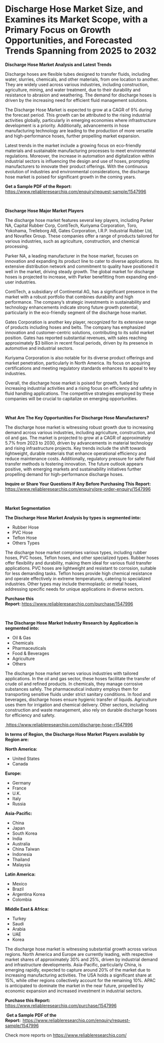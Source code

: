 <p><h1>Discharge Hose Market Size, and Examines its Market Scope, with a Primary Focus on Growth Opportunities, and Forecasted Trends Spanning from 2025 to 2032</h1></p><p><strong>Discharge Hose Market Analysis and Latest Trends</strong></p>
<p><p>Discharge hoses are flexible tubes designed to transfer fluids, including water, slurries, chemicals, and other materials, from one location to another. They are widely used across various industries, including construction, agriculture, mining, and water treatment, due to their durability and resistance to abrasion and weathering. The demand for discharge hoses is driven by the increasing need for efficient fluid management solutions.</p><p>The Discharge Hose Market is expected to grow at a CAGR of 9% during the forecast period. This growth can be attributed to the rising industrial activities globally, particularly in emerging economies where infrastructure development is a priority. Additionally, advancements in hose manufacturing technology are leading to the production of more versatile and high-performance hoses, further propelling market expansion.</p><p>Latest trends in the market include a growing focus on eco-friendly materials and sustainable manufacturing processes to meet environmental regulations. Moreover, the increase in automation and digitalization within industrial sectors is influencing the design and use of hoses, prompting manufacturers to innovate their product offerings. With the continuous evolution of industries and environmental considerations, the discharge hose market is poised for significant growth in the coming years.</p></p>
<p><strong>Get a Sample PDF of the Report:&nbsp;</strong> <a href="https://www.reliableresearchiq.com/enquiry/request-sample/1547996?utm_campaign=2739&utm_medium=2&utm_source=Github&utm_content=ia&utm_term=05042025&utm_id=discharge-hose">https://www.reliableresearchiq.com/enquiry/request-sample/1547996</a></p>
<p>&nbsp;</p>
<p><strong>Discharge Hose Major Market Players</strong></p>
<p><p>The discharge hose market features several key players, including Parker NA, Capital Rubber Corp, ContiTech, Kuriyama Corporation, Toro, Yokohama, Trelleborg AB, Gates Corporation, I.R.P. Industrial Rubber Ltd, and Novaflex Group. These companies offer a range of products tailored for various industries, such as agriculture, construction, and chemical processing.</p><p>Parker NA, a leading manufacturer in the hose market, focuses on innovation and expanding its product line to cater to diverse applications. Its extensive distribution network and commitment to quality have positioned it well in the market, driving steady growth. The global market for discharge hoses is projected to increase, with Parker benefitting from expanding end-user industries.</p><p>ContiTech, a subsidiary of Continental AG, has a significant presence in the market with a robust portfolio that combines durability and high performance. The company’s strategic investments in sustainability and technology enhancements indicate strong future growth potential, particularly in the eco-friendly segment of the discharge hose market.</p><p>Gates Corporation is another key player, recognized for its extensive range of products including hoses and belts. The company has emphasized innovation and customer-centric solutions, contributing to its solid market position. Gates has reported substantial revenues, with sales reaching approximately $3 billion in recent fiscal periods, driven by its presence in automotive and industrial sectors.</p><p>Kuriyama Corporation is also notable for its diverse product offerings and market penetration, particularly in North America. Its focus on acquiring certifications and meeting regulatory standards enhances its appeal to key industries.</p><p>Overall, the discharge hose market is poised for growth, fueled by increasing industrial activities and a rising focus on efficiency and safety in fluid handling applications. The competitive strategies employed by these companies will be crucial to capitalize on emerging opportunities.</p></p>
<p>&nbsp;</p>
<p><strong>What Are The Key Opportunities For Discharge Hose Manufacturers?</strong></p>
<p><p>The discharge hose market is witnessing robust growth due to increasing demand across various industries, including agriculture, construction, and oil and gas. The market is projected to grow at a CAGR of approximately 5.7% from 2023 to 2030, driven by advancements in material technology and rising infrastructure projects. Key trends include the shift towards lightweight, durable materials that enhance operational efficiency and reduce maintenance costs. Additionally, regulatory pressure for safer fluid transfer methods is fostering innovation. The future outlook appears positive, with emerging markets and sustainability initiatives further propelling demand for high-performance discharge hoses.</p></p>
<p><strong>Inquire or Share Your Questions If Any Before Purchasing This Report:</strong> <a href="https://www.reliableresearchiq.com/enquiry/pre-order-enquiry/1547996?utm_campaign=2739&utm_medium=2&utm_source=Github&utm_content=ia&utm_term=05042025&utm_id=discharge-hose">https://www.reliableresearchiq.com/enquiry/pre-order-enquiry/1547996</a></p>
<p>&nbsp;</p>
<p><strong>Market Segmentation</strong></p>
<p><strong>The Discharge Hose Market Analysis by types is segmented into:</strong></p>
<p><ul><li>Rubber Hose</li><li>PVC Hose</li><li>Teflon Hose</li><li>Others Types</li></ul></p>
<p><p>The discharge hose market comprises various types, including rubber hoses, PVC hoses, Teflon hoses, and other specialized types. Rubber hoses offer flexibility and durability, making them ideal for various fluid transfer applications. PVC hoses are lightweight and resistant to corrosion, suitable for less demanding tasks. Teflon hoses provide high chemical resistance and operate effectively in extreme temperatures, catering to specialized industries. Other types may include thermoplastic or metal hoses, addressing specific needs for unique applications in diverse sectors.</p></p>
<p><strong>Purchase this Report:&nbsp;</strong><a href="https://www.reliableresearchiq.com/purchase/1547996?utm_campaign=2739&utm_medium=2&utm_source=Github&utm_content=ia&utm_term=05042025&utm_id=discharge-hose">https://www.reliableresearchiq.com/purchase/1547996</a></p>
<p>&nbsp;</p>
<p><strong>The Discharge Hose Market Industry Research by Application is segmented into:</strong></p>
<p><ul><li>Oil & Gas</li><li>Chemicals</li><li>Pharmaceuticals</li><li>Food & Beverages</li><li>Agriculture</li><li>Others</li></ul></p>
<p><p>The discharge hose market serves various industries with tailored applications. In the oil and gas sector, these hoses facilitate the transfer of crude oil and refined products. In chemicals, they manage corrosive substances safely. The pharmaceutical industry employs them for transporting sensitive fluids under strict sanitary conditions. In food and beverages, discharge hoses ensure hygienic transfer of liquids. Agriculture uses them for irrigation and chemical delivery. Other sectors, including construction and waste management, also rely on durable discharge hoses for efficiency and safety.</p></p>
<p><a href="https://www.reliableresearchiq.com/discharge-hose-r1547996?utm_campaign=2739&utm_medium=2&utm_source=Github&utm_content=ia&utm_term=05042025&utm_id=discharge-hose">&nbsp;https://www.reliableresearchiq.com/discharge-hose-r1547996</a></p>
<p><strong>In terms of Region, the Discharge Hose Market Players available by Region are:</strong></p>
<p>
    <p> <strong> North America: </strong>
        <ul>
            <li>United States</li>
            <li>Canada</li>
        </ul>
        </p> 
    <p> <strong> Europe: </strong>
        <ul>
            <li>Germany</li>
            <li>France</li>
            <li>U.K.</li>
            <li>Italy</li>
            <li>Russia</li>
        </ul>
        </p> 
    <p> <strong> Asia-Pacific: </strong>
        <ul>
            <li>China</li>
            <li>Japan</li>
            <li>South Korea</li>
            <li>India</li>
            <li>Australia</li>
            <li>China Taiwan</li>
            <li>Indonesia</li>
            <li>Thailand</li>
            <li>Malaysia</li>
        </ul>
        </p> 
    <p> <strong> Latin America: </strong>
        <ul>
            <li>Mexico</li>
            <li>Brazil</li>
            <li>Argentina Korea</li>
            <li>Colombia</li>
        </ul>
        </p> 
    <p> <strong> Middle East & Africa: </strong>
        <ul>
            <li>Turkey</li>
            <li>Saudi</li>
            <li>Arabia</li>
            <li>UAE</li>
            <li>Korea</li>
        </ul>
    </p>
    </p>
<p><p>The discharge hose market is witnessing substantial growth across various regions. North America and Europe are currently leading, with respective market shares of approximately 30% and 25%, driven by industrial demand and infrastructure developments. Asia-Pacific, particularly China, is emerging rapidly, expected to capture around 20% of the market due to increasing manufacturing activities. The USA holds a significant share at 15%, while other regions collectively account for the remaining 10%. APAC is anticipated to dominate the market in the near future, propelled by economic expansion and increased investment in industrial sectors.</p></p>
<p><strong>Purchase this Report: </strong><a href="https://www.reliableresearchiq.com/purchase/1547996?utm_campaign=2739&utm_medium=2&utm_source=Github&utm_content=ia&utm_term=05042025&utm_id=discharge-hose">https://www.reliableresearchiq.com/purchase/1547996</a></p>
<p>&nbsp;<strong>Get a Sample PDF of the Report:&nbsp;&nbsp;</strong><a href="https://www.reliableresearchiq.com/enquiry/request-sample/1547996?utm_campaign=2739&utm_medium=2&utm_source=Github&utm_content=ia&utm_term=05042025&utm_id=discharge-hose">https://www.reliableresearchiq.com/enquiry/request-sample/1547996</a></p>
<p><strong></strong></p>
<p>Check more reports on <a href="https://www.reliableresearchiq.com/?utm_campaign=2739&utm_medium=2&utm_source=Github&utm_content=ia&utm_term=05042025&utm_id=discharge-hose">https://www.reliableresearchiq.com/</a></p>
